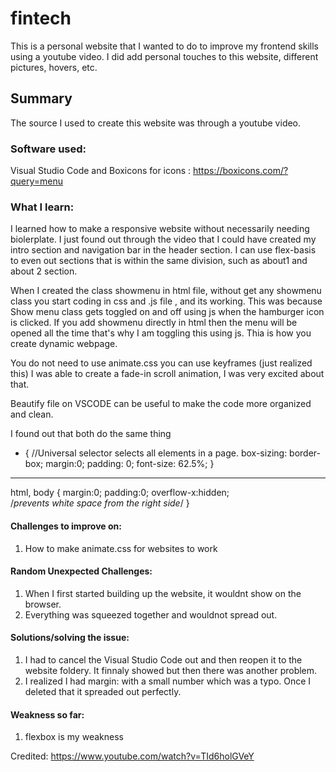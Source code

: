 # fintech
This is a personal website that I wanted to do to improve my frontend skills using a youtube video. I did add personal touches to this website, different pictures, hovers, etc.

## Summary
The source I used to create this website was through a youtube video.

### Software used:
Visual Studio Code and
Boxicons for icons : https://boxicons.com/?query=menu

### What I learn:
I learned how to make a responsive website without necessarily needing biolerplate. I just found out through the video that
I could have created my intro section and navigation bar in the header section.
I can use flex-basis to even out sections that is within the same division, such as about1 and about 2 section.

When I created the class showmenu in html file, without get any showmenu class you start coding in css and .js file , and its working. This was because
Show menu class gets toggled on and off using js when the hamburger icon is clicked. If you add showmenu directly in html then the menu will be opened all the time that's why I am toggling this using js. Thia is how you create dynamic webpage.

You do not need to use animate.css you can use keyframes (just realized this)
 I was able to create a fade-in scroll animation, I was very excited about that.

Beautify file on VSCODE can be useful to make the code more organized and clean.

I found out that both do the same thing

* { //Universal selector selects all elements in a page.
    box-sizing: border-box;
    margin:0;
    padding: 0; 
    font-size: 62.5%;
}
---------------------------------------------
html, body {
    margin:0;
    padding:0;
    overflow-x:hidden;	
      /*prevents white space from the right side*/
  }



#### Challenges to improve on:
1. How to make animate.css for websites to work

#### Random Unexpected Challenges:
1. When I first started building up the website, it wouldnt show on the browser. 
2. Everything was squeezed together and wouldnot spread out.

#### Solutions/solving the issue:
1. I had to cancel the Visual Studio Code out and then reopen it to the website foldery. It finnaly showed but then there was another problem.
2. I realized I had margin: with a small number which was a typo. Once I deleted that it spreaded out perfectly.

#### Weakness so far:
1.	flexbox is my weakness


Credited: https://www.youtube.com/watch?v=TId6holGVeY
